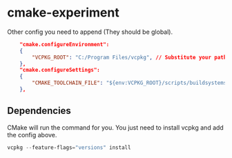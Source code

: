 # cmake-experiment

Other config you need to append (They should be global).

```json
    "cmake.configureEnvironment": 
    {
        "VCPKG_ROOT": "C:/Program Files/vcpkg", // Substitute your path.
    },
    "cmake.configureSettings": 
    {
        "CMAKE_TOOLCHAIN_FILE": "${env:VCPKG_ROOT}/scripts/buildsystems/vcpkg.cmake",
    },
```

## Dependencies

CMake will run the command for you. You just need to install vcpkg and add the config above.

```powershell
vcpkg --feature-flags="versions" install
```
